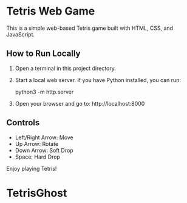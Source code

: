 # Tetris Web Game

This is a simple web-based Tetris game built with HTML, CSS, and JavaScript.

## How to Run Locally

1. Open a terminal in this project directory.
2. Start a local web server. If you have Python installed, you can run:

    python3 -m http.server

3. Open your browser and go to: http://localhost:8000

## Controls
- Left/Right Arrow: Move
- Up Arrow: Rotate
- Down Arrow: Soft Drop
- Space: Hard Drop

Enjoy playing Tetris!
# TetrisGhost
